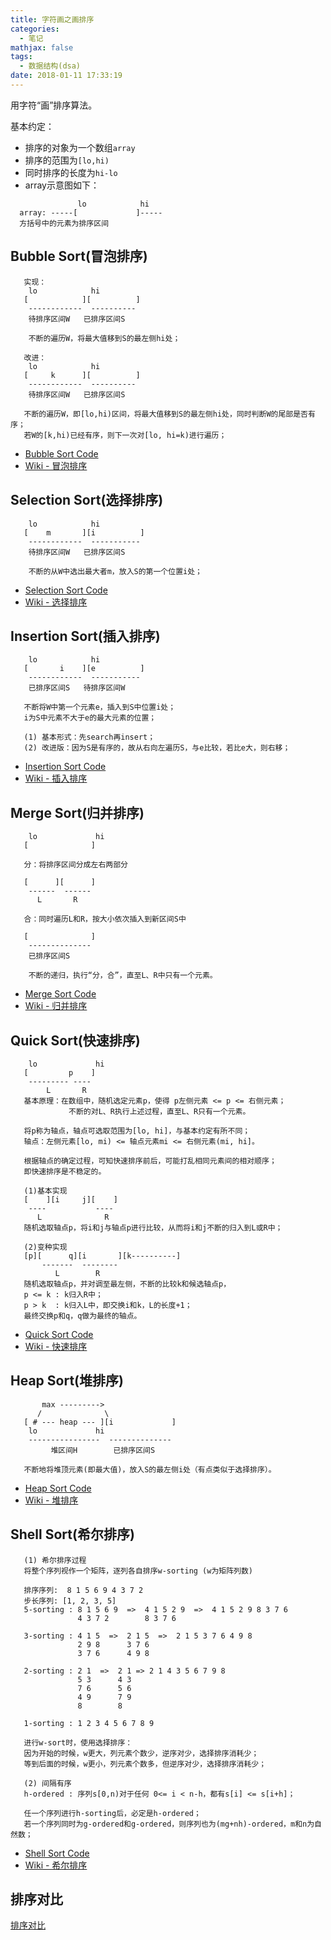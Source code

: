 ```yaml
---
title: 字符画之画排序
categories:
  - 笔记
mathjax: false
tags:
  - 数据结构(dsa)
date: 2018-01-11 17:33:19
---
```


用字符“画”排序算法。

基本约定：
 - 排序的对象为一个数组`array`
 - 排序的范围为`[lo,hi)`
 - 同时排序的长度为`hi-lo`
 - array示意图如下：

```
               lo            hi
  array: -----[             ]-----
  方括号中的元素为排序区间
```

## Bubble Sort(冒泡排序)

```
   实现：
    lo            hi
   [            ][          ]
    ------------  ----------
    待排序区间W   已排序区间S

    不断的遍历W，将最大值移到S的最左侧hi处；
  
   改进：
    lo            hi
   [     k      ][          ]
    ------------  ----------
    待排序区间W   已排序区间S

   不断的遍历W，即[lo,hi)区间，将最大值移到S的最左侧hi处，同时判断W的尾部是否有序；
   若W的[k,hi)已经有序，则下一次对[lo, hi=k)进行遍历；
```

 - [Bubble Sort Code](https://github.com/yehuohan/dsas/blob/master/dsas-cpp/vector.h#L489)
 - [Wiki - 冒泡排序](https://zh.wikipedia.org/wiki/%E5%86%92%E6%B3%A1%E6%8E%92%E5%BA%8F)


## Selection Sort(选择排序)

```
    lo            hi
   [    m       ][i          ]
    ------------  -----------
    待排序区间W   已排序区间S

    不断的从W中选出最大者m，放入S的第一个位置i处；
```

 - [Selection Sort Code](https://github.com/yehuohan/dsas/blob/master/dsas-cpp/vector.h#L665)
 - [Wiki - 选择排序](https://zh.wikipedia.org/wiki/%E9%80%89%E6%8B%A9%E6%8E%92%E5%BA%8F)


## Insertion Sort(插入排序)

```
    lo            hi
   [       i    ][e          ]
    ------------  -----------
    已排序区间S   待排序区间W

   不断将W中第一个元素e，插入到S中位置i处；
   i为S中元素不大于e的最大元素的位置；
  
   (1) 基本形式：先search再insert；
   (2) 改进版：因为S是有序的，故从右向左遍历S，与e比较，若比e大，则右移；
```

 - [Insertion Sort Code](https://github.com/yehuohan/dsas/blob/master/dsas-cpp/vector.h#L717)
 - [Wiki - 插入排序](https://zh.wikipedia.org/wiki/%E6%8F%92%E5%85%A5%E6%8E%92%E5%BA%8F)


## Merge Sort(归并排序)

```
    lo             hi
   [              ]
  
   分：将排序区间分成左右两部分
  
   [      ][      ]
    ------  ------
      L       R
  
   合：同时遍历L和R，按大小依次插入到新区间S中
  
   [              ]
    --------------
    已排序区间S
  
    不断的递归，执行“分，合”，直至L、R中只有一个元素。
```

 - [Merge Sort Code](https://github.com/yehuohan/dsas/blob/master/dsas-cpp/vector.h#L607)
 - [Wiki - 归并排序](https://zh.wikipedia.org/wiki/%E5%BD%92%E5%B9%B6%E6%8E%92%E5%BA%8F)


## Quick Sort(快速排序)

```
    lo             hi
   [         p    ]
    --------- ----
        L       R
   基本原理：在数组中，随机选定元素p，使得 p左侧元素 <= p <= 右侧元素；
             不断的对L、R执行上述过程，直至L、R只有一个元素。

   将p称为轴点，轴点可选取范围为[lo, hi]，与基本约定有所不同；
   轴点：左侧元素[lo, mi) <= 轴点元素mi <= 右侧元素(mi, hi]。
  
   根据轴点的确定过程，可知快速排序前后，可能打乱相同元素间的相对顺序；
   即快速排序是不稳定的。
  
   (1)基本实现
   [    ][i     j][    ]
    ----           ----
      L              R
   随机选取轴点p，将i和j与轴点p进行比较，从而将i和j不断的归入到L或R中；
  
   (2)变种实现
   [p][      q][i       ][k----------]
       -------  --------
          L        R
   随机选取轴点p，并对调至最左侧，不断的比较k和候选轴点p，
   p <= k : k归入R中；
   p > k  : k归入L中，即交换i和k，L的长度+1；
   最终交换p和q，q做为最终的轴点。
```

 - [Quick Sort Code](https://github.com/yehuohan/dsas/blob/master/dsas-cpp/vector.h#L756)
 - [Wiki - 快速排序](https://zh.wikipedia.org/wiki/%E5%BF%AB%E9%80%9F%E6%8E%92%E5%BA%8F)


## Heap Sort(堆排序)

```
       max --------->
      /              \
   [ # --- heap --- ][i             ]
    lo             hi
    ----------------  --------------
         堆区间H        已排序区间S

   不断地将堆顶元素(即最大值)，放入S的最左侧i处（有点类似于选择排序）。
```

 - [Heap Sort Code](https://github.com/yehuohan/dsas/blob/master/dsas-cpp/pq_complete_heap.h#L281)
 - [Wiki - 堆排序](https://zh.wikipedia.org/wiki/%E5%A0%86%E6%8E%92%E5%BA%8F)


## Shell Sort(希尔排序)

```
   (1) 希尔排序过程
   将整个序列视作一个矩阵，逐列各自排序w-sorting (w为矩阵列数)
  
   排序序列:  8 1 5 6 9 4 3 7 2
   步长序列: [1, 2, 3, 5]
   5-sorting : 8 1 5 6 9  =>  4 1 5 2 9  =>  4 1 5 2 9 8 3 7 6
               4 3 7 2        8 3 7 6
  
   3-sorting : 4 1 5  =>  2 1 5  =>  2 1 5 3 7 6 4 9 8
               2 9 8      3 7 6
               3 7 6      4 9 8
  
   2-sorting : 2 1  =>  2 1 => 2 1 4 3 5 6 7 9 8
               5 3      4 3
               7 6      5 6
               4 9      7 9
               8        8
  
   1-sorting : 1 2 3 4 5 6 7 8 9
  
   进行w-sort时，使用选择排序：
   因为开始的时候，w更大，列元素个数少，逆序对少，选择排序消耗少；
   等到后面的时候，w更小，列元素个数多，但逆序对少，选择排序消耗少；
  
   (2) 间隔有序
   h-ordered : 序列s[0,n)对于任何 0<= i < n-h，都有s[i] <= s[i+h]；
  
   任一个序列进行h-sorting后，必定是h-ordered；
   若一个序列同时为g-ordered和g-ordered，则序列也为(mg+nh)-ordered，m和n为自然数；
```

 - [Shell Sort Code](https://github.com/yehuohan/dsas/blob/master/dsas-cpp/vector.h#L881)
 - [Wiki - 希尔排序](https://zh.wikipedia.org/wiki/%E5%B8%8C%E5%B0%94%E6%8E%92%E5%BA%8F)


## 排序对比

[排序对比](https://www.toptal.com/developers/sorting-algorithms)
